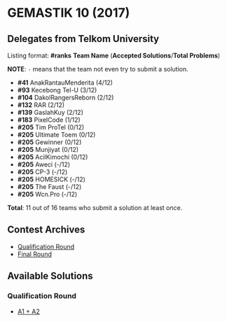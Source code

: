 # GEMASTIK 10 (2017)

## Delegates from Telkom University

Listing format: **#ranks** **Team Name**
(**Accepted Solutions**/**Total Problems**)

**NOTE**: `-` means that the team not even try to submit a solution.

- **#41** AnakRantauMenderita (4/12)
- **#93** Kecebong Tel-U (3/12)
- **#104** DakolRangersReborn (2/12)
- **#132** RAR (2/12)
- **#139** GaslahKuy (2/12)
- **#183** PixelCode (1/12)
- **#205** Tim ProTel (0/12)
- **#205** Ultimate Toem (0/12)
- **#205** Gewinner (0/12)
- **#205** Munjiyat (0/12)
- **#205** AcilKimochi (0/12)
- **#205** Aweci (-/12)
- **#205** CP-3 (-/12)
- **#205** HOMESICK (-/12)
- **#205** The Faust (-/12)
- **#205** Wcn.Pro (-/12)

**Total**: 11 out of 16 teams who submit a solution at least once.

## Contest Archives

- [Qualification Round](https://training.ia-toki.org/problemsets/103/problems)
- [Final Round](https://training.ia-toki.org/problemsets/104/problems)

## Available Solutions

### Qualification Round

- [A1 + A2](./qualification/A.cpp)

